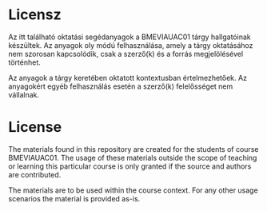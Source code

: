 # Licensz

Az itt található oktatási segédanyagok a BMEVIAUAC01 tárgy hallgatóinak készültek. Az anyagok oly módú felhasználása, amely a tárgy oktatásához nem szorosan kapcsolódik, csak a szerző(k) és a forrás megjelölésével történhet.

Az anyagok a tárgy keretében oktatott kontextusban értelmezhetőek. Az anyagokért egyéb felhasználás esetén a szerző(k) felelősséget nem vállalnak.

# License

The materials found in this repository are created for the students of course BMEVIAUAC01. The usage of these materials outside the scope of teaching or learning this particular course is only granted if the source and authors are contributed.

The materials are to be used within the course context. For any other usage scenarios the material is provided as-is.
